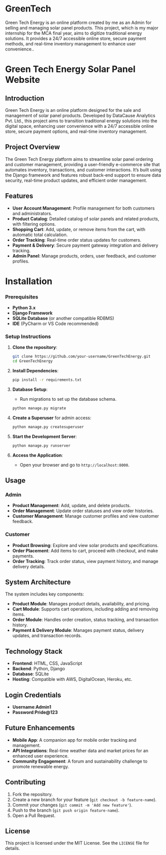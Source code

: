 # GreenTech
Green Tech Energy is an online platform created by me as an Admin for selling and managing solar panel products. This project, which is my major internship for the MCA final year, aims to digitize traditional energy solutions. It provides a 24/7 accessible online store, secure payment methods, and real-time inventory management to enhance user convenience..

# Green Tech Energy Solar Panel Website
## Introduction
Green Tech Energy is an online platform designed for the sale and management of solar panel products. Developed by DataCause Analytics Pvt. Ltd., this project aims to transition traditional energy solutions into the digital space, enhancing user convenience with a 24/7 accessible online store, secure payment options, and real-time inventory management.

## Project Overview

The Green Tech Energy platform aims to streamline solar panel ordering and customer management, providing a user-friendly e-commerce site that automates inventory, transactions, and customer interactions. It’s built using the Django framework and features robust back-end support to ensure data security, real-time product updates, and efficient order management.

## Features

- **User Account Management**: Profile management for both customers and administrators.
- **Product Catalog**: Detailed catalog of solar panels and related products, with filtering options.
- **Shopping Cart**: Add, update, or remove items from the cart, with automatic total calculation.
- **Order Tracking**: Real-time order status updates for customers.
- **Payment & Delivery**: Secure payment gateway integration and delivery tracking.
- **Admin Panel**: Manage products, orders, user feedback, and customer profiles.

# Installation

### Prerequisites

- **Python 3.x**
- **Django Framework**
- **SQLite Database** (or another compatible RDBMS)
- **IDE** (PyCharm or VS Code recommended)

### Setup Instructions

1. **Clone the repository**:
   ```bash
   git clone https://github.com/your-username/GreenTechEnergy.git
   cd GreenTechEnergy
   ```

2. **Install Dependencies**:
   ```bash
   pip install -r requirements.txt
   ```

3. **Database Setup**:
   - Run migrations to set up the database schema.
   ```bash
   python manage.py migrate
   ```

4. **Create a Superuser** for admin access:
   ```bash
   python manage.py createsuperuser
   ```

5. **Start the Development Server**:
   ```bash
   python manage.py runserver
   ```

6. **Access the Application**:
   - Open your browser and go to `http://localhost:8000`.

## Usage

### Admin

- **Product Management**: Add, update, and delete products.
- **Order Management**: Update order statuses and view order histories.
- **Customer Management**: Manage customer profiles and view customer feedback.

### Customer

- **Product Browsing**: Explore and view solar products and specifications.
- **Order Placement**: Add items to cart, proceed with checkout, and make payments.
- **Order Tracking**: Track order status, view payment history, and manage delivery details.

## System Architecture

The system includes key components:
- **Product Module**: Manages product details, availability, and pricing.
- **Cart Module**: Supports cart operations, including adding and removing items.
- **Order Module**: Handles order creation, status tracking, and transaction history.
- **Payment & Delivery Module**: Manages payment status, delivery updates, and transaction records.

## Technology Stack

- **Frontend**: HTML, CSS, JavaScript
- **Backend**: Python, Django
- **Database**: SQLite
- **Hosting**: Compatible with AWS, DigitalOcean, Heroku, etc.

## Login Credentials
- **Username**:**Admin1**
- **Password**:**Pride@123**
   
## Future Enhancements

- **Mobile App**: A companion app for mobile order tracking and management.
- **API Integrations**: Real-time weather data and market prices for an enhanced user experience.
- **Community Engagement**: A forum and sustainability challenge to promote renewable energy.

## Contributing

1. Fork the repository.
2. Create a new branch for your feature (`git checkout -b feature-name`).
3. Commit your changes (`git commit -m 'Add new feature'`).
4. Push to the branch (`git push origin feature-name`).
5. Open a Pull Request.

## License

This project is licensed under the MIT License. See the `LICENSE` file for details.
